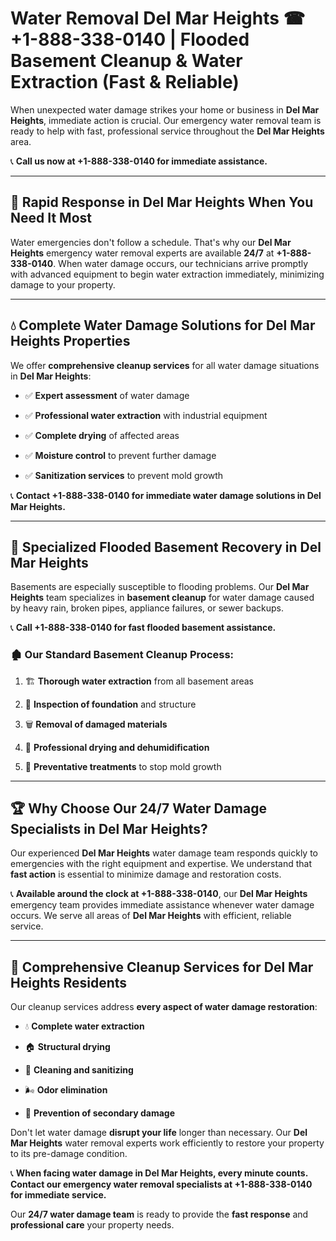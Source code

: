 # Water Removal Del Mar Heights ☎ +1-888-338-0140 | Flooded Basement Cleanup & Water Extraction (Fast & Reliable)

When unexpected water damage strikes your home or business in **Del Mar Heights**, immediate action is crucial. Our emergency water removal team is ready to help with fast, professional service throughout the **Del Mar Heights** area. 

📞 **Call us now at +1-888-338-0140 for immediate assistance.**
---
## 🚀 Rapid Response in Del Mar Heights When You Need It Most
Water emergencies don't follow a schedule. That's why our **Del Mar Heights** emergency water removal experts are available **24/7** at **+1-888-338-0140**. When water damage occurs, our technicians arrive promptly with advanced equipment to begin water extraction immediately, minimizing damage to your property.
---
## 💧 Complete Water Damage Solutions for Del Mar Heights Properties
We offer **comprehensive cleanup services** for all water damage situations in **Del Mar Heights**:
- ✅ **Expert assessment** of water damage  
- ✅ **Professional water extraction** with industrial equipment  
- ✅ **Complete drying** of affected areas  
- ✅ **Moisture control** to prevent further damage  
- ✅ **Sanitization services** to prevent mold growth  
📞 **Contact +1-888-338-0140 for immediate water damage solutions in Del Mar Heights.**
---
## 🌊 Specialized Flooded Basement Recovery in Del Mar Heights
Basements are especially susceptible to flooding problems. Our **Del Mar Heights** team specializes in **basement cleanup** for water damage caused by heavy rain, broken pipes, appliance failures, or sewer backups. 
📞 **Call +1-888-338-0140 for fast flooded basement assistance.**
### 🏚️ Our Standard Basement Cleanup Process:
1. 🏗️ **Thorough water extraction** from all basement areas  
2. 🔎 **Inspection of foundation** and structure  
3. 🗑️ **Removal of damaged materials**  
4. 💨 **Professional drying and dehumidification**  
5. 🚫 **Preventative treatments** to stop mold growth  
---
## 🏆 Why Choose Our 24/7 Water Damage Specialists in Del Mar Heights?
Our experienced **Del Mar Heights** water damage team responds quickly to emergencies with the right equipment and expertise. We understand that **fast action** is essential to minimize damage and restoration costs.
📞 **Available around the clock at +1-888-338-0140**, our **Del Mar Heights** emergency team provides immediate assistance whenever water damage occurs. We serve all areas of **Del Mar Heights** with efficient, reliable service.
---
## 🧹 Comprehensive Cleanup Services for Del Mar Heights Residents
Our cleanup services address **every aspect of water damage restoration**:
- 💧 **Complete water extraction**  
- 🏠 **Structural drying**  
- 🧼 **Cleaning and sanitizing**  
- 🌬️ **Odor elimination**  
- 🚫 **Prevention of secondary damage**  
Don't let water damage **disrupt your life** longer than necessary. Our **Del Mar Heights** water removal experts work efficiently to restore your property to its pre-damage condition.
📞 **When facing water damage in Del Mar Heights, every minute counts. Contact our emergency water removal specialists at +1-888-338-0140 for immediate service.**
Our **24/7 water damage team** is ready to provide the **fast response** and **professional care** your property needs.
